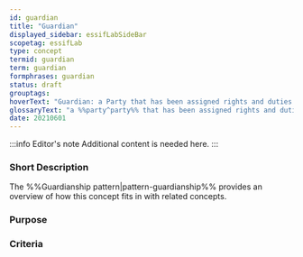 ```yaml
---
id: guardian
title: "Guardian"
displayed_sidebar: essifLabSideBar
scopetag: essifLab
type: concept
termid: guardian
term: guardian
formphrases: guardian
status: draft
grouptags:
hoverText: "Guardian: a Party that has been assigned rights and duties in a Guardianship Arrangement for the purpose of caring for and/or protecting/guarding/defending the Entity that is the Dependent in that Guardianship Arrangement."
glossaryText: "a %%party^party%% that has been assigned rights and duties in a %%Guardianship Arrangement^guardianship-arrangement%% for the purpose of caring for and/or protecting/guarding/defending the %%entity^entity%% that is the %%dependent^dependent%% in that Guardianship Arrangement."
date: 20210601
---
```


:::info Editor's note
Additional content is needed here.
:::

### Short Description

The %%Guardianship pattern|pattern-guardianship%% provides an overview of how this concept fits in with related concepts.

### Purpose

### Criteria
